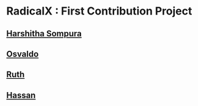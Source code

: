 # RadicalX : First Contribution Project

## [Harshitha Sompura](https://github.com/h-sompura)

## [Osvaldo](https://github.com/iosvaldo)

## [Ruth](https://github.com/Ruth7606)

## [Hassan](https://github.com/hassanlasheenn)
